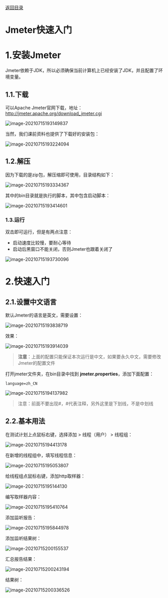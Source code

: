 [返回目录](/blog/microservices/index)

# Jmeter快速入门







# 1.安装Jmeter

Jmeter依赖于JDK，所以必须确保当前计算机上已经安装了JDK，并且配置了环境变量。



## 1.1.下载

可以Apache Jmeter官网下载，地址：http://jmeter.apache.org/download_jmeter.cgi

![image-20210715193149837](assets/image-20210715193149837.png)



当然，我们课前资料也提供了下载好的安装包：

![image-20210715193224094](assets/image-20210715193224094.png)



## 1.2.解压

因为下载的是zip包，解压缩即可使用，目录结构如下：

![image-20210715193334367](assets/image-20210715193334367.png)

其中的bin目录就是执行的脚本，其中包含启动脚本：

![image-20210715193414601](assets/image-20210715193414601.png)

### 1.3.运行

双击即可运行，但是有两点注意：

- 启动速度比较慢，要耐心等待
- 启动后黑窗口不能关闭，否则Jmeter也跟着关闭了

![image-20210715193730096](assets/image-20210715193730096.png)



# 2.快速入门



## 2.1.设置中文语言

默认Jmeter的语言是英文，需要设置：

![image-20210715193838719](assets/image-20210715193838719.png)

效果：

![image-20210715193914039](assets/image-20210715193914039.png)



> **注意**：上面的配置只能保证本次运行是中文，如果要永久中文，需要修改Jmeter的配置文件



打开jmeter文件夹，在bin目录中找到 **jmeter.properties**，添加下面配置：

```properties
language=zh_CN
```

![image-20210715194137982](assets/image-20210715194137982.png)



> 注意：前面不要出现#，#代表注释，另外这里是下划线，不是中划线





## 2.2.基本用法

在测试计划上点鼠标右键，选择添加 > 线程（用户） > 线程组：

![image-20210715194413178](assets/image-20210715194413178.png)

在新增的线程组中，填写线程信息：

![image-20210715195053807](assets/image-20210715195053807.png)



给线程组点鼠标右键，添加http取样器：

![image-20210715195144130](assets/image-20210715195144130.png)



编写取样器内容：

![image-20210715195410764](assets/image-20210715195410764.png)



添加监听报告：

![image-20210715195844978](assets/image-20210715195844978.png)

添加监听结果树：

![image-20210715200155537](assets/image-20210715200155537.png)



汇总报告结果：

![image-20210715200243194](assets/image-20210715200243194.png)

结果树：

![image-20210715200336526](assets/image-20210715200336526.png)


